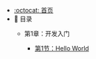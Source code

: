 - [:octocat: 首页](/README)
- :memo: 目录
   - 第1章：开发入门
   
       - [第1节：Hello World](/md/helloworld/2022-03-27-hello.md)
 
